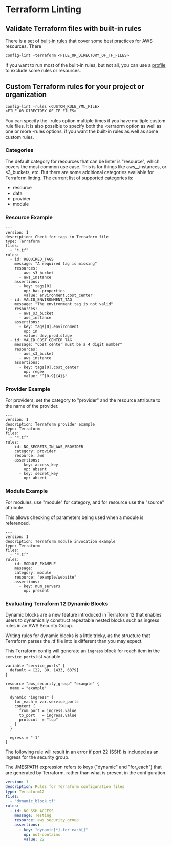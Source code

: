 # Terraform Linting

## Validate Terraform files with built-in rules

There is a set of [built-in rules](cli/assets/terraform.yml) that cover some best practices for AWS resources.
There

```
config-lint -terraform <FILE_OR_DIRECTORY_OF_TF_FILES>
```

If you want to run most of the built-in rules, but not all, you can use a [profile](docs/profiles.md) to exclude some rules or resources.

## Custom Terraform rules for your project or organization

```
config-lint -rules <CUSTOM_RULE_YML_FILE> <FILE_OR_DIRECTORY_OF_TF_FILES>
```

You can specify the -rules option multiple times if you have multiple custom rule files. It is also possible to specify both the -terraorm option as well as one or more -rules options, if you want the built-in rules as well as some custom rules.

### Categories

The default category for resources that can be linter is "resource", which covers the most common use case. This is for things like aws__instances, or s3_buckets, etc. But there are some additional categories available for Terraform linting. The current list of supported categories is:

* resource
* data
* provider
* module

### Resource Example

```
---
version: 1
description: Check for tags in Terraform file
type: Terraform
files:
  - "*.tf"
rules:
  - id: REQUIRED_TAGS
    message: "A required tag is missing"
    resources:
      - aws_s3_bucket
      - aws_instance
    assertions:
      - key: tags[0]
        op: has-properties
        value: environment,cost_center
  - id: VALID_ENVIRONMENT_TAG
    message: "The environment tag is not valid"
    resources:
      - aws_s3_bucket
      - aws_instance
    assertions:
      - key: tags[0].environment
        op: in
        value: dev,prod,stage
  - id: VALID_COST_CENTER_TAG
    message: "Cost center must be a 4 digit number"
    resources:
      - aws_s3_bucket
      - aws_instance
    assertions:
      - key: tags[0].cost_center
        op: regex
        value: "^[0-9]{4}$"
```

### Provider Example

For providers, set the category to "provider" and the resource attribute to the name of the provider.

```
---
version: 1
description: Terraform provider example
type: Terraform
files:
  - "*.tf"
rules:
  - id: NO_SECRETS_IN_AWS_PROVIDER
    category: provider
    resource: aws
    assertions:
      - key: access_key
        op: absent
      - key: secret_key
        op: absent
```

### Module Example

For modules, use "module" for category, and for resource use the "source" attribute.

This allows checking of parameters being used when a module is referenced.


```
---
version: 1
description: Terraform module invocation example
type: Terraform
files:
  - "*.tf"
rules:
  - id: MODULE_EXAMPLE
    message:
    category: module
    resource: "example/website"
    assertions:
      - key: num_servers
        op: present
```

### Evaluating Terraform 12 Dynamic Blocks

Dynamic blocks are a new feature introduced in Terraform 12 that enables users to dynamically construct repeatable nested blocks such as ingress rules in an AWS Security Group.

Writing rules for dynamic blocks is a little tricky, as the structure that Terraform parses the .tf file into is different than you may expect.

This Terraform config will generate an `ingress` block for reach item in the `service_ports` list variable.
```hcl-terraform
variable "service_ports" {
  default = [22, 80, 1433, 6379]
}

resource "aws_security_group" "example" {
  name = "example"

  dynamic "ingress" {
    for_each = var.service_ports
    content {
      from_port = ingress.value
      to_port   = ingress.value
      protocol  = "tcp"
    }
  }

  egress = "-1"
}
```

The following rule will result in an error if port 22 (SSH) is included as an ingress for the security group.

The JMESPATH expression refers to keys ("dynamic" and "for_each") that are generated by Terraform, rather than what is present in the configuration.

```yaml
version: 1
description: Rules for Terraform configuration files
type: Terraform12
files:
  - "dynamic_block.tf"
rules:
  - id: NO_SSH_ACCESS
    message: Testing
    resource: aws_security_group
    assertions:
      - key: "dynamic[*].for_each[]"
        op: not-contains
        value: 22
```


